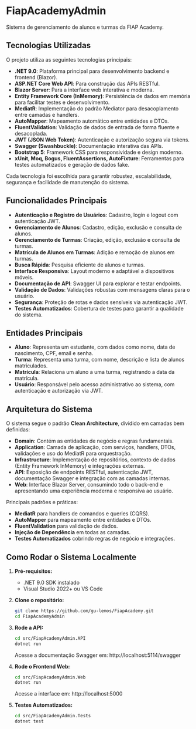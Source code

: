 # FiapAcademyAdmin

Sistema de gerenciamento de alunos e turmas da FIAP Academy.

## Tecnologias Utilizadas

O projeto utiliza as seguintes tecnologias principais:

- **.NET 9.0**: Plataforma principal para desenvolvimento backend e frontend (Blazor).
- **ASP.NET Core Web API**: Para construção das APIs RESTful.
- **Blazor Server**: Para a interface web interativa e moderna.
- **Entity Framework Core (InMemory)**: Persistência de dados em memória para facilitar testes e desenvolvimento.
- **MediatR**: Implementação do padrão Mediator para desacoplamento entre camadas e handlers.
- **AutoMapper**: Mapeamento automático entre entidades e DTOs.
- **FluentValidation**: Validação de dados de entrada de forma fluente e desacoplada.
- **JWT (JSON Web Token)**: Autenticação e autorização segura via tokens.
- **Swagger (Swashbuckle)**: Documentação interativa das APIs.
- **Bootstrap 5**: Framework CSS para responsividade e design moderno.
- **xUnit, Moq, Bogus, FluentAssertions, AutoFixture**: Ferramentas para testes automatizados e geração de dados fake.

Cada tecnologia foi escolhida para garantir robustez, escalabilidade, segurança e facilidade de manutenção do sistema.

## Funcionalidades Principais

- **Autenticação e Registro de Usuários**: Cadastro, login e logout com autenticação JWT.
- **Gerenciamento de Alunos**: Cadastro, edição, exclusão e consulta de alunos.
- **Gerenciamento de Turmas**: Criação, edição, exclusão e consulta de turmas.
- **Matrícula de Alunos em Turmas**: Adição e remoção de alunos em turmas.
- **Busca Rápida**: Pesquisa eficiente de alunos e turmas.
- **Interface Responsiva**: Layout moderno e adaptável a dispositivos móveis.
- **Documentação de API**: Swagger UI para explorar e testar endpoints.
- **Validação de Dados**: Validações robustas com mensagens claras para o usuário.
- **Segurança**: Proteção de rotas e dados sensíveis via autenticação JWT.
- **Testes Automatizados**: Cobertura de testes para garantir a qualidade do sistema.

## Entidades Principais

- **Aluno**: Representa um estudante, com dados como nome, data de nascimento, CPF, email e senha.
- **Turma**: Representa uma turma, com nome, descrição e lista de alunos matriculados.
- **Matrícula**: Relaciona um aluno a uma turma, registrando a data da matrícula.
- **Usuário**: Responsável pelo acesso administrativo ao sistema, com autenticação e autorização via JWT.

## Arquitetura do Sistema

O sistema segue o padrão **Clean Architecture**, dividido em camadas bem definidas:

- **Domain**: Contém as entidades de negócio e regras fundamentais.
- **Application**: Camada de aplicação, com serviços, handlers, DTOs, validações e uso do MediatR para orquestração.
- **Infrastructure**: Implementação de repositórios, contexto de dados (Entity Framework InMemory) e integrações externas.
- **API**: Exposição de endpoints RESTful, autenticação JWT, documentação Swagger e integração com as camadas internas.
- **Web**: Interface Blazor Server, consumindo todo o back-end e apresentando uma experiência moderna e responsiva ao usuário.

Principais padrões e práticas:
- **MediatR** para handlers de comandos e queries (CQRS).
- **AutoMapper** para mapeamento entre entidades e DTOs.
- **FluentValidation** para validação de dados.
- **Injeção de Dependência** em todas as camadas.
- **Testes Automatizados** cobrindo regras de negócio e integrações.

## Como Rodar o Sistema Localmente

1. **Pré-requisitos:**
   - .NET 9.0 SDK instalado
   - Visual Studio 2022+ ou VS Code

2. **Clone o repositório:**
   ```bash
   git clone https://github.com/gu-lemos/FiapAcademy.git
   cd FiapAcademyAdmin
   ```

3. **Rode a API:**
   ```bash
   cd src/FiapAcademyAdmin.API
   dotnet run
   ```
   Acesse a documentação Swagger em: http://localhost:5114/swagger

4. **Rode o Frontend Web:**
   ```bash
   cd src/FiapAcademyAdmin.Web
   dotnet run
   ```
   Acesse a interface em: http://localhost:5000

5. **Testes Automatizados:**
   ```bash
   cd src/FiapAcademyAdmin.Tests
   dotnet test
   ```
